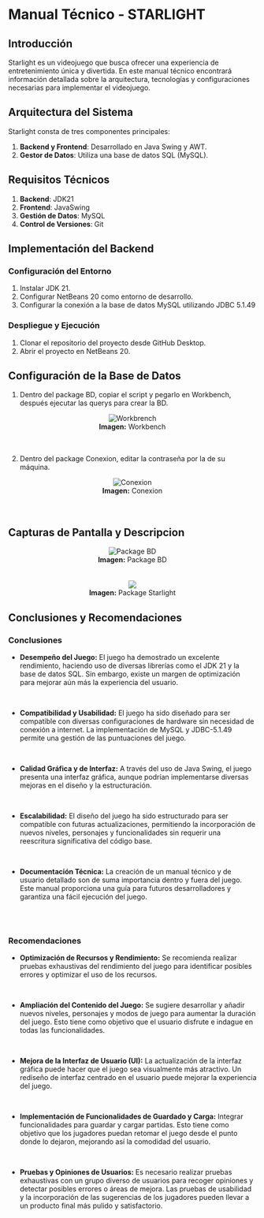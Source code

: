 # Manual Técnico - STARLIGHT

## Introducción
Starlight es un videojuego que busca ofrecer una experiencia de entretenimiento única y divertida.
En este manual técnico encontrará información detallada sobre la arquitectura, tecnologías y configuraciones necesarias para implementar el videojuego.

## Arquitectura del Sistema
Starlight consta de tres componentes principales:
1. **Backend y Frontend**: Desarrollado en Java Swing y AWT.
2. **Gestor de Datos**: Utiliza una base de datos SQL (MySQL).

## Requisitos Técnicos
1. **Backend**: JDK21
2. **Frontend**: JavaSwing
3. **Gestión de Datos**: MySQL
4. **Control de Versiones**: Git

## Implementación del Backend
### Configuración del Entorno
1. Instalar JDK 21.
2. Configurar NetBeans 20 como entorno de desarrollo.
3. Configurar la conexión a la base de datos MySQL utilizando JDBC 5.1.49

### Despliegue y Ejecución
1. Clonar el repositorio del proyecto desde GitHub Desktop.
2. Abrir el proyecto en NetBeans 20.

## Configuración de la Base de Datos
1. Dentro del package BD, copiar el script y pegarlo en Workbench, después ejecutar las querys para crear la BD.
<div style="text-align: center;">
    <img src="https://github.com/davco0720/Starlight/blob/main/Documentaci%C3%B3n%20y%20ayuda/img_tec/work.png" alt = "Workbrench">
    <br>
    <strong>Imagen:</strong> Workbench
</div>
<br><br>

2. Dentro del package Conexion, editar la contraseña por la de su máquina.

<div style="text-align: center;">
    <img src= https://github.com/davco0720/Starlight/blob/main/Documentaci%C3%B3n%20y%20ayuda/img_tec/conexion.png alt="Conexion">
    <br>
    <strong>Imagen:</strong> Conexion
</div>
<br><br>

## Capturas de Pantalla y Descripcion

<div style="text-align: center;">
    <img src="https://github.com/davco0720/Starlight/blob/main/Documentaci%C3%B3n%20y%20ayuda/img_tec/packbd.png" alt="Package BD">
    <br>
    <strong>Imagen:</strong> Package BD
</div>
<br><br>

<div style="text-align: center;">
    <img src="https://github.com/davco0720/Starlight/blob/main/Documentaci%C3%B3n%20y%20ayuda/img_tec/packstar.png">
    <br>
    <strong>Imagen:</strong> Package Starlight
</div>

##  Conclusiones y Recomendaciones
### Conclusiones

- **Desempeño del Juego:** El juego ha demostrado un excelente rendimiento, haciendo uso de diversas librerías como el JDK 21 y la base de datos SQL. Sin embargo, existe un margen de optimización para mejorar aún más la experiencia del usuario.
<br>

- **Compatibilidad y Usabilidad:** El juego ha sido diseñado para ser compatible con diversas configuraciones de hardware sin necesidad de conexión a internet. La implementación de MySQL y JDBC-5.1.49 permite una gestión de las puntuaciones del juego.
<br>

- **Calidad Gráfica y de Interfaz:** A través del uso de Java Swing, el juego presenta una interfaz gráfica, aunque podrían implementarse diversas mejoras en el diseño y la estructuración.
<br>

- **Escalabilidad:** El diseño del juego ha sido estructurado para ser compatible con futuras actualizaciones, permitiendo la incorporación de nuevos niveles, personajes y funcionalidades sin requerir una reescritura significativa del código base.
<br>

- **Documentación Técnica:** La creación de un manual técnico y de usuario detallado son de suma importancia dentro y fuera del juego. Este manual proporciona una guía para futuros desarrolladores y garantiza una fácil ejecución del juego.
<br>
<br>

### Recomendaciones

- **Optimización de Recursos y Rendimiento:** Se recomienda realizar pruebas exhaustivas del rendimiento del juego para identificar posibles errores y optimizar el uso de los recursos. 
<br>

- **Ampliación del Contenido del Juego:** Se sugiere desarrollar y añadir nuevos niveles, personajes y modos de juego para aumentar la duración del juego. Esto tiene como objetivo que el usuario disfrute e indague en todas las funcionalidades.
<br>

- **Mejora de la Interfaz de Usuario (UI):** La actualización de la interfaz gráfica puede hacer que el juego sea visualmente más atractivo. Un rediseño de interfaz centrado en el usuario puede mejorar la experiencia del juego.
<br>

- **Implementación de Funcionalidades de Guardado y Carga:** Integrar funcionalidades para guardar y cargar partidas. Esto tiene como objetivo que los jugadores puedan retomar el juego desde el punto donde lo dejaron, mejorando así la comodidad del usuario.
<br>

- **Pruebas y Opiniones de Usuarios:** Es necesario realizar pruebas exhaustivas con un grupo diverso de usuarios para recoger opiniones y detectar posibles errores o áreas de mejora. Las pruebas de usabilidad y la incorporación de las sugerencias de los jugadores pueden llevar a un producto final más pulido y satisfactorio.

